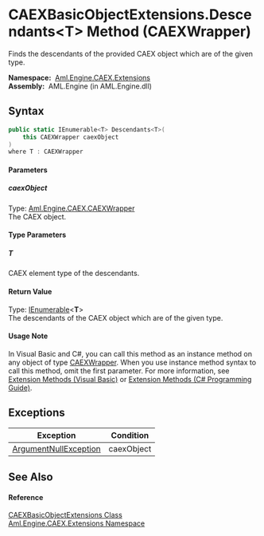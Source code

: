 CAEXBasicObjectExtensions.Descendants&lt;T> Method (CAEXWrapper)
================================================================
Finds the descendants of the provided CAEX object which are of the given type.

  **Namespace:**  [Aml.Engine.CAEX.Extensions][1]  
  **Assembly:**  AML.Engine (in AML.Engine.dll)

Syntax
------

```csharp
public static IEnumerable<T> Descendants<T>(
	this CAEXWrapper caexObject
)
where T : CAEXWrapper

```

#### Parameters

##### *caexObject*
Type: [Aml.Engine.CAEX.CAEXWrapper][2]  
The CAEX object.

#### Type Parameters

##### *T*
CAEX element type of the descendants.

#### Return Value
Type: [IEnumerable][3]&lt;**T**>  
 The descendants of the CAEX object which are of the given type. 
#### Usage Note
In Visual Basic and C#, you can call this method as an instance method on any object of type [CAEXWrapper][2]. When you use instance method syntax to call this method, omit the first parameter. For more information, see [Extension Methods (Visual Basic)][4] or [Extension Methods (C# Programming Guide)][5].

Exceptions
----------

Exception                  | Condition  
-------------------------- | ---------- 
[ArgumentNullException][6] | caexObject 


See Also
--------

#### Reference
[CAEXBasicObjectExtensions Class][7]  
[Aml.Engine.CAEX.Extensions Namespace][1]  

[1]: ../README.md
[2]: ../../Aml.Engine.CAEX/CAEXWrapper/README.md
[3]: https://docs.microsoft.com/dotnet/api/system.collections.generic.ienumerable-1
[4]: https://docs.microsoft.com/dotnet/visual-basic/programming-guide/language-features/procedures/extension-methods
[5]: https://docs.microsoft.com/dotnet/csharp/programming-guide/classes-and-structs/extension-methods
[6]: https://docs.microsoft.com/dotnet/api/system.argumentnullexception
[7]: README.md
[8]: https://www.automationml.org
[9]: ../../icons/logoShade.png